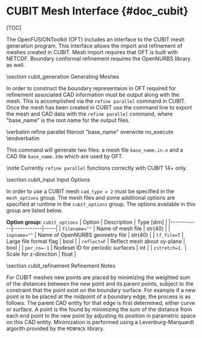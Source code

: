 CUBIT Mesh Interface    {#doc_cubit}
====================

[TOC]

The OpenFUSIONToolkit (OFT) includes an interface to the CUBIT mesh generation program. This interface allows the
import and refinement of meshes created in CUBIT. Mesh import requires that OFT is built
with NETCDF. Boundary conformal refinement requires the OpenNURBS library as well.

\section cubit_generation Generating Meshes

In order to construct the boundary representaion in OFT required for refinement associated
CAD information must be output along with the mesh. This is accomplished via the `refine parallel`
command in CUBIT. Once the mesh has been created in CUBIT use the command line to export the mesh
and CAD data with the `refine parallel` command, where "base_name" is the root name for the output files.

\verbatim
refine parallel fileroot "base_name" overwrite no_execute
\endverbatim

This command will generate two files: a mesh file `base_name.in.e` and a CAD file `base_name.3dm`
which are used by OFT.

\note Currently `refine parallel` functions correctly with CUBIT 14+ only.

\section cubit_input Input Options

In order to use a CUBIT mesh `cad_type = 2` must be specified in the `mesh_options` group. The
mesh files and some additional options are specified at runtime in the `cubit_options` group.
The options available in this group are listed below.

**Option group:** `cubit_options`
|  Option  |  Description  | Type [dim] |
|------------|------------|-----|
| `filename=""`  | Name of mesh file | str(40) |
| `inpname=""`   | Name of OpenNURBS geometry file | str(40) |
| `lf_file=T`    | Large file format flag | bool |
| `reflect=F`    | Reflect mesh about xy-plane | bool |
| `per_ns=-1`    | Nodeset ID for periodic surfaces | int |
| `zstretch=1.`  | Scale for z-direction | float |

\section cubit_refinement Refinement Notes

For CUBIT meshes new points are placed by minimizing the weighted sum of the distances between the
new point and its parent points, subject to the constraint that the point exist on the boundary
surface. For example if a new point is to be placed at the midpoint of a boundary edge, the process
is as follows. The parent CAD entity for that edge is first determined, either curve or surface. A
point is the found by minimizing the sum of the distance from each end point to the new point by
adjusting its position in parametric space on this CAD entity. Minimization is performed using a
Levenburg-Marquardt algorith provided by the `MINPACK` library.
